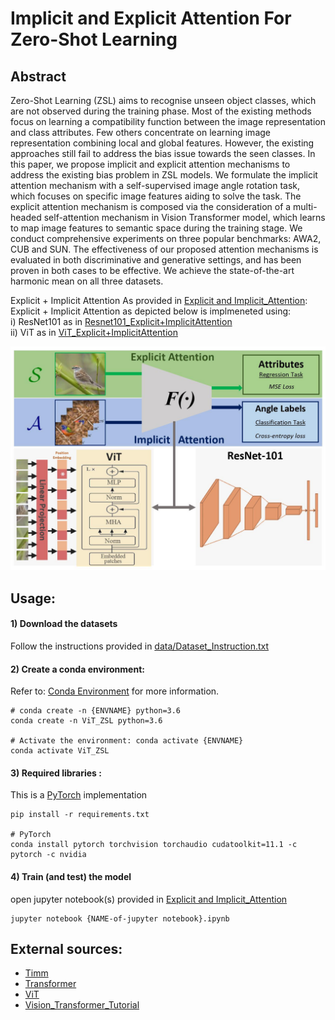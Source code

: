 #  Implicit and Explicit Attention For Zero-Shot Learning 
## Abstract 

Zero-Shot Learning (ZSL) aims to recognise unseen object classes, which are not observed during the training phase. Most of the existing methods focus on learning a compatibility function between the image representation and class attributes. Few others concentrate on learning image representation combining local and global features. However, the existing approaches still fail to address the bias issue towards the seen classes. In this paper, we propose implicit and explicit attention mechanisms to address the existing bias problem in ZSL models. We formulate the implicit attention mechanism with a self-supervised image angle rotation task, which focuses on specific image features aiding to solve the task. The explicit attention mechanism is composed via the consideration of a multi-headed self-attention mechanism in Vision Transformer model, which learns to map image features to semantic space during the training stage. We conduct comprehensive experiments on three popular benchmarks: AWA2, CUB and SUN. The effectiveness of our proposed attention mechanisms is evaluated in both discriminative and generative settings, and has been proven in both cases to be effective. We achieve the state-of-the-art harmonic mean on all three datasets.

Explicit +  Implicit Attention
As provided in [Explicit and Implicit_Attention](Explicit_Implicit_Attention):
Explicit +  Implicit Attention as depicted below is implmeneted using: <br />
i) ResNet101 as in [Resnet101_Explicit+ImplicitAttention](Explicit_Implicit_Attention/Explicit_AND_Implicit_Attention--ResNet101.ipynb)<br />
ii) ViT as in [ViT_Explicit+ImplicitAttention](Explicit_Implicit_Attention/Explicit_AND_Implicit_Attention--ViT.ipynb)

![](figs/Explicit_Implicit__Attention.jpg)



## Usage:
#### 1) Download the datasets
Follow the instructions provided in [data/Dataset_Instruction.txt](data/Datasets_Instruction.txt)


#### 2) Create a conda environment:
Refer to: [Conda Environment](https://conda.io/projects/conda/en/latest/user-guide/tasks/manage-environments.html) for more information. 
```
# conda create -n {ENVNAME} python=3.6
conda create -n ViT_ZSL python=3.6

# Activate the environment: conda activate {ENVNAME}
conda activate ViT_ZSL
```
#### 3) Required libraries :
This is a [PyTorch](https://pytorch.org/get-started/locally/) implementation
```
pip install -r requirements.txt 

# PyTorch
conda install pytorch torchvision torchaudio cudatoolkit=11.1 -c pytorch -c nvidia
```
#### 4) Train (and test) the model
open jupyter notebook(s) provided in [Explicit and Implicit_Attention](Explicit_Implicit_Attention)
```
jupyter notebook {NAME-of-jupyter notebook}.ipynb
```


## External sources:

- [Timm](https://pypi.org/project/timm/)
- [Transformer](https://github.com/huggingface/transformers)
- [ViT](https://github.com/google-research/vision_transformer)
- [Vision_Transformer_Tutorial](https://colab.research.google.com/github/hirotomusiker/schwert_colab_data_storage/blob/master/notebook/Vision_Transformer_Tutorial.ipynb#scrollTo=3f7gQ89cvAnv)

